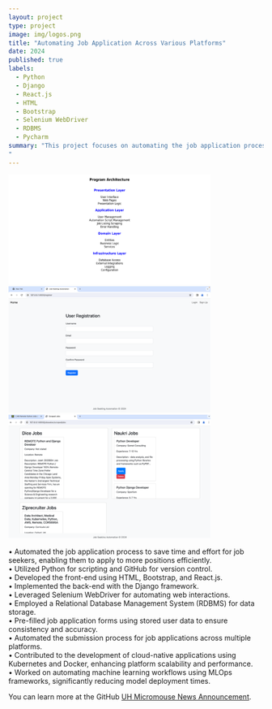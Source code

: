 ```yaml
---
layout: project
type: project
image: img/logos.png
title: "Automating Job Application Across Various Platforms"
date: 2024
published: true
labels:
  - Python
  - Django
  - React.js
  - HTML
  - Bootstrap
  - Selenium WebDriver
  - RDBMS
  - Pycharm
summary: "This project focuses on automating the job application process to streamline the efforts of job seekers. By leveraging cutting-edge technologies, the system allows users to apply for multiple job positions efficiently and accurately. It integrates front-end and back-end systems with automation tools to simplify repetitive tasks, ensuring a seamless experience for users. This project demonstrates expertise in full-stack development and automation.
"
---
```


<div class="text-center p-4">
  <img width="400px" src="../img/job-application/Picture1.png" class="img-thumbnail" >
  <img width="400px" src="../img/job-application/Picture2.png" class="img-thumbnail" >
  <img width="400px" src="../img/job-application/Picture3.png" class="img-thumbnail" >

</div>

• Automated the job application process to save time and effort for job seekers, enabling them to apply to more positions efficiently.<br>
• Utilized Python for scripting and GitHub for version control.<br>
• Developed the front-end using HTML, Bootstrap, and React.js.<br>
• Implemented the back-end with the Django framework.<br>
• Leveraged Selenium WebDriver for automating web interactions.<br>
• Employed a Relational Database Management System (RDBMS) for data storage.<br>
• Pre-filled job application forms using stored user data to ensure consistency and accuracy.<br>
• Automated the submission process for job applications across multiple platforms.<br>
• Contributed to the development of cloud-native applications using Kubernetes and Docker, enhancing platform
scalability and performance.<br>
• Worked on automating machine learning workflows using MLOps frameworks, significantly reducing model
deployment times.<br>

You can learn more at the GitHub [UH Micromouse News Announcement](https://manoa.hawaii.edu/news/article.php?aId=2857).
